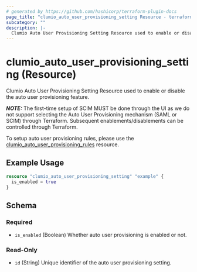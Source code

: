 ```yaml
---
# generated by https://github.com/hashicorp/terraform-plugin-docs
page_title: "clumio_auto_user_provisioning_setting Resource - terraform-provider-clumio"
subcategory: ""
description: |-
  Clumio Auto User Provisioning Setting Resource used to enable or disable the auto user provisioning feature.
---
```


# clumio_auto_user_provisioning_setting (Resource)

Clumio Auto User Provisioning Setting Resource used to enable or disable the auto user provisioning feature.

**_NOTE:_** The first-time setup of SCIM MUST be done through the UI as we do not support selecting the Auto User Provisioning mechanism (SAML or SCIM) through Terraform. Subsequent enablements/disablements can be controlled through Terraform.

To setup auto user provisioning rules, please use the [clumio_auto_user_provisioning_rules](auto_user_provisioning_rule.md) resource.

## Example Usage

```terraform
resource "clumio_auto_user_provisioning_setting" "example" {
  is_enabled = true
}
```

<!-- schema generated by tfplugindocs -->
## Schema

### Required

- `is_enabled` (Boolean) Whether auto user provisioning is enabled or not.

### Read-Only

- `id` (String) Unique identifier of the auto user provisioning setting.
